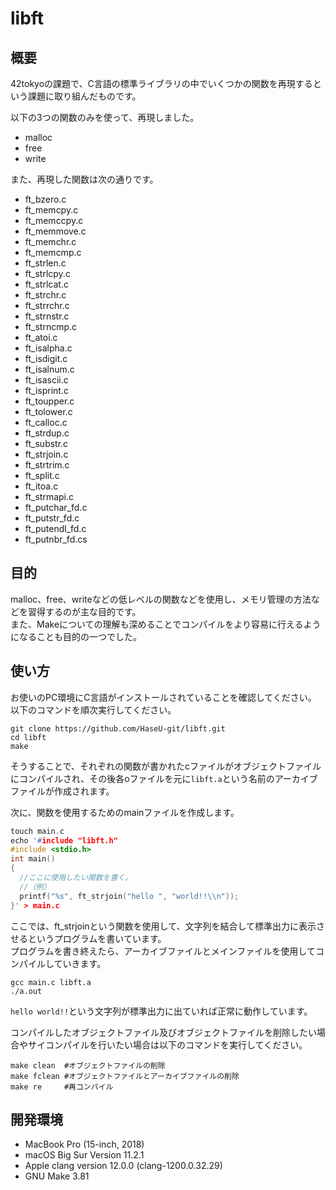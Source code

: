 # libft

## 概要
42tokyoの課題で、C言語の標準ライブラリの中でいくつかの関数を再現するという課題に取り組んだものです。  

以下の3つの関数のみを使って、再現しました。
- malloc
- free
- write

また、再現した関数は次の通りです。
- ft_bzero.c
- ft_memcpy.c
- ft_memccpy.c
- ft_memmove.c
- ft_memchr.c
- ft_memcmp.c
- ft_strlen.c
- ft_strlcpy.c
- ft_strlcat.c
- ft_strchr.c
- ft_strrchr.c
- ft_strnstr.c
- ft_strncmp.c
- ft_atoi.c
- ft_isalpha.c
- ft_isdigit.c
- ft_isalnum.c
- ft_isascii.c
- ft_isprint.c
- ft_toupper.c
- ft_tolower.c
- ft_calloc.c
- ft_strdup.c
- ft_substr.c
- ft_strjoin.c
- ft_strtrim.c
- ft_split.c
- ft_itoa.c
- ft_strmapi.c
- ft_putchar_fd.c
- ft_putstr_fd.c
- ft_putendl_fd.c
- ft_putnbr_fd.cs

## 目的
malloc、free、writeなどの低レベルの関数などを使用し、メモリ管理の方法などを習得するのが主な目的です。  
また、Makeについての理解も深めることでコンパイルをより容易に行えるようになることも目的の一つでした。  


## 使い方
お使いのPC環境にC言語がインストールされていることを確認してください。  
以下のコマンドを順次実行してください。
```shell
git clone https://github.com/HaseU-git/libft.git
cd libft
make
```
そうすることで、それぞれの関数が書かれたcファイルがオブジェクトファイルにコンパイルされ、その後各oファイルを元に`libft.a`という名前のアーカイブファイルが作成されます。  

次に、関数を使用するためのmainファイルを作成します。  
```c
touch main.c
echo '#include "libft.h"
#include <stdio.h>
int main()
{
  //ここに使用したい関数を書く。
  //（例）
  printf("%s", ft_strjoin("hello ", "world!!\\n"));
}' > main.c
```

ここでは、ft_strjoinという関数を使用して、文字列を結合して標準出力に表示させるというプログラムを書いています。  
プログラムを書き終えたら、アーカイブファイルとメインファイルを使用してコンパイルしていきます。  

```shell
gcc main.c libft.a
./a.out
```

`hello world!!`という文字列が標準出力に出ていれば正常に動作しています。  

コンパイルしたオブジェクトファイル及びオブジェクトファイルを削除したい場合やサイコンパイルを行いたい場合は以下のコマンドを実行してください。

```
make clean  #オブジェクトファイルの削除
make fclean #オブジェクトファイルとアーカイブファイルの削除
make re     #再コンパイル
```

## 開発環境
- MacBook Pro (15-inch, 2018)
- macOS Big Sur Version 11.2.1
- Apple clang version 12.0.0 (clang-1200.0.32.29)
- GNU Make 3.81
